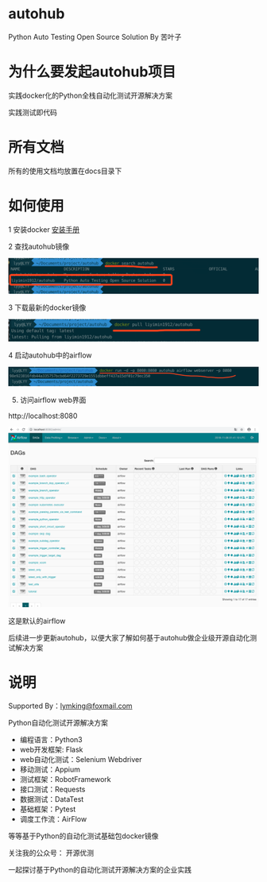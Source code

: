 # autohub

Python Auto Testing Open Source Solution By 苦叶子

# 为什么要发起autohub项目

实践docker化的Python全栈自动化测试开源解决方案

实践测试即代码

# 所有文档

所有的使用文档均放置在docs目录下

# 如何使用

1 安装docker [安装手册](https://docs.docker.com/compose/install/)

2 查找autohub镜像

![search](./images/search_autohub.png)

3 下载最新的docker镜像

![download](./images/download_autohub.png)

4 启动autohub中的airflow

![run](./images/run_autohub.png)

5. 访问airflow web界面

http://localhost:8080

![airflow](./images/airflow_autohub.png)

这是默认的airflow


后续进一步更新autohub，以便大家了解如何基于autohub做企业级开源自动化测试解决方案

# 说明

Supported By：lymking@foxmail.com

Python自动化测试开源解决方案

- 编程语言：Python3
- web开发框架: Flask
- web自动化测试：Selenium Webdriver
- 移动测试：Appium
- 测试框架：RobotFramework
- 接口测试：Requests
- 数据测试：DataTest
- 基础框架：Pytest
- 调度工作流：AirFlow

等等基于Python的自动化测试基础包docker镜像

关注我的公众号： 开源优测

一起探讨基于Python的自动化测试开源解决方案的企业实践
